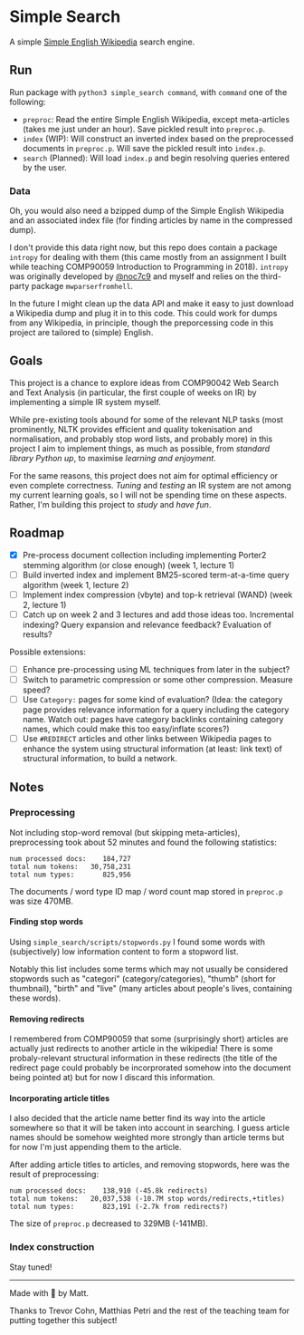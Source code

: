 # Simple Search

A simple [Simple English Wikipedia](https://simple.wikipedia.org/wiki/Simple_English_Wikipedia) search engine.

## Run

Run package with `python3 simple_search command`, with `command` one of the following:

* `preproc`: Read the entire Simple English Wikipedia, except meta-articles (takes me just under an hour). Save pickled result into `preproc.p`.
* `index` (WIP): Will construct an inverted index based on the preprocessed documents in `preproc.p`. Will save the pickled result into `index.p`.
* `search` (Planned): Will load `index.p` and begin resolving queries entered by the user.

### Data

Oh, you would also need a bzipped dump of the Simple English Wikipedia and an associated index file (for finding articles by name in the compressed dump).

I don't provide this data right now, but this repo does contain a package `intropy` for dealing with them (this came mostly from an assignment I built while teaching COMP90059 Introduction to Programming in 2018). `intropy` was originally developed by [@noc7c9](https://github.com/noc7c9) and myself and relies on the third-party package `mwparserfromhell`.

In the future I might clean up the data API and make it easy to just download a Wikipedia dump and plug it in to this code. This could work for dumps from any Wikipedia, in principle, though the preporcessing code in this project are tailored to (simple) English.

## Goals

This project is a chance to explore ideas from COMP90042 Web Search and Text Analysis (in particular, the first couple of weeks on IR) by implementing a simple IR system myself.

While pre-existing tools abound for some of the relevant NLP tasks (most prominently, NLTK provides efficient and quality tokenisation and normalisation, and probably stop word lists, and probably more) in this project I aim to implement things, as much as possible, from *standard library Python up*, to maximise *learning and enjoyment*.

For the same reasons, this project does not aim for optimal efficiency or even complete correctness. *Tuning* and *testing* an IR system are not among my current learning goals, so I will not be spending time on these aspects. Rather, I'm building this project to *study* and *have fun*.

## Roadmap

* [x] Pre-process document collection including implementing Porter2 stemming algorithm (or close enough) (week 1, lecture 1)
* [ ] Build inverted index and implement BM25-scored term-at-a-time query algorithm (week 1, lecture 2)
* [ ] Implement index compression (vbyte) and top-k retrieval (WAND) (week 2, lecture 1)
* [ ] Catch up on week 2 and 3 lectures and add those ideas too. Incremental indexing? Query expansion and relevance feedback? Evaluation of results?

Possible extensions:

* [ ] Enhance pre-processing using ML techniques from later in the subject?
* [ ] Switch to parametric compression or some other compression. Measure speed?
* [ ] Use `Category:` pages for some kind of evaluation? (Idea: the category page provides relevance information for a query including the category name. Watch out: pages have category backlinks containing category names, which could make this too easy/inflate scores?)
* [ ] Use `#REDIRECT` articles and other links between Wikipedia pages to enhance the system using structural information (at least: link text) of structural information, to build a network.

## Notes

### Preprocessing

Not including stop-word removal (but skipping meta-articles), preprocessing took about 52 minutes and found the following statistics:

    num processed docs:    184,727
    total num tokens:   30,758,231
    total num types:       825,956

The documents / word type ID map / word count map stored in `preproc.p` was size 470MB.

#### Finding stop words

Using `simple_search/scripts/stopwords.py` I found some words with (subjectively) low information content to form a stopword list.

Notably this list includes some terms which may not usually be considered stopwords such as "categori" (category/categories), "thumb" (short for thumbnail), "birth" and "live" (many articles about people's lives, containing these words).

#### Removing redirects

I remembered from COMP90059 that some (surprisingly short) articles are actually just redirects to another article in the wikipedia! There is some probaly-relevant structural information in these redirects (the title of the redirect page could probably be incorprorated somehow into the document being pointed at) but for now I discard this information.

#### Incorporating article titles

I also decided that the article name better find its way into the article somewhere so that it will be taken into account in searching. I guess article names should be somehow weighted more strongly than article terms but for now I'm just appending them to the article.

After adding article titles to articles, and removing stopwords, here was the result of preprocessing:

    num processed docs:    138,910 (-45.8k redirects)
    total num tokens:   20,037,538 (-10.7M stop words/redirects,+titles)
    total num types:       823,191 (-2.7k from redirects?)

The size of `preproc.p` decreased to 329MB (-141MB).

### Index construction

Stay tuned!


---

Made with :purple_heart: by Matt.

Thanks to Trevor Cohn, Matthias Petri and the rest of the teaching team for putting together this subject!